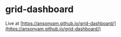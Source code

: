 # grid-dashboard
Live at [https://ansonyam.github.io/grid-dashboard/](https://ansonyam.github.io/grid-dashboard/)

